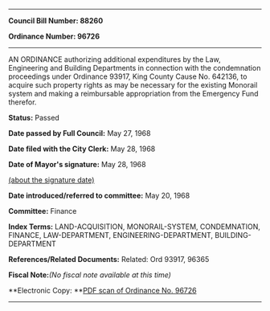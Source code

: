 

********

**Council Bill Number: 88260**
   
**Ordinance Number: 96726**
********

 AN ORDINANCE authorizing additional expenditures by the Law, Engineering and Building Departments in connection with the condemnation proceedings under Ordinance 93917, King County Cause No. 642136, to acquire such property rights as may be necessary for the existing Monorail system and making a reimbursable appropriation from the Emergency Fund therefor.

**Status:** Passed
   
**Date passed by Full Council:** May 27, 1968
   
**Date filed with the City Clerk:** May 28, 1968
   
**Date of Mayor's signature:** May 28, 1968
   
[(about the signature date)](/~public/approvaldate.htm)
   
   
   
**Date introduced/referred to committee:** May 20, 1968
   
**Committee:** Finance
   
   
**Index Terms:** LAND-ACQUISITION, MONORAIL-SYSTEM, CONDEMNATION, FINANCE, LAW-DEPARTMENT, ENGINEERING-DEPARTMENT, BUILDING-DEPARTMENT

**References/Related Documents:** Related: Ord 93917, 96365

**Fiscal Note:**_(No fiscal note available at this time)_

**Electronic Copy: **[PDF scan of Ordinance No. 96726](/~archives/Ordinances/Ord_96726.pdf)

********

